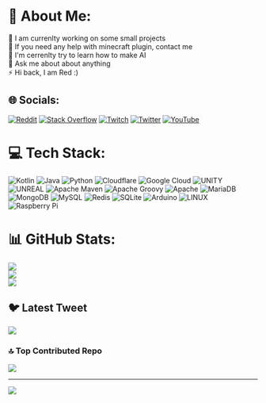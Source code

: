 # 💫 About Me:
🔭 I am currenlty working on some small projects<br>🤝 If you need any help with minecraft plugin, contact me<br>🌱 I'm cerrenlty try to learn how to make AI<br>💬 Ask me about about anything<br>⚡ Hi back, I am Red :)


## 🌐 Socials:
[![Reddit](https://img.shields.io/badge/Reddit-%23FF4500.svg?logo=Reddit&logoColor=white)](https://reddit.com/user/TheRedMagicYT) [![Stack Overflow](https://img.shields.io/badge/-Stackoverflow-FE7A16?logo=stack-overflow&logoColor=white)](https://stackoverflow.com/users/RedMagic) [![Twitch](https://img.shields.io/badge/Twitch-%239146FF.svg?logo=Twitch&logoColor=white)](https://twitch.tv/TheRedMagicLive) [![Twitter](https://img.shields.io/badge/Twitter-%231DA1F2.svg?logo=Twitter&logoColor=white)](https://twitter.com/ThRedMagic) [![YouTube](https://img.shields.io/badge/YouTube-%23FF0000.svg?logo=YouTube&logoColor=white)](https://youtube.com/@UCxE8orj9FbS_EiY5D4waxNQ) 

# 💻 Tech Stack:
![Kotlin](https://img.shields.io/badge/kotlin-%230095D5.svg?style=for-the-badge&logo=kotlin&logoColor=white) ![Java](https://img.shields.io/badge/java-%23ED8B00.svg?style=for-the-badge&logo=java&logoColor=white) ![Python](https://img.shields.io/badge/python-3670A0?style=for-the-badge&logo=python&logoColor=ffdd54) ![Cloudflare](https://img.shields.io/badge/Cloudflare-F38020?style=for-the-badge&logo=Cloudflare&logoColor=white) ![Google Cloud](https://img.shields.io/badge/Google%20Cloud-%234285F4.svg?style=for-the-badge&logo=google-cloud&logoColor=white) ![UNITY](https://img.shields.io/badge/Unity-%2320232a.svg?style=for-the-badge&logo=unity&logoColor=white) ![UNREAL](https://img.shields.io/badge/unreal-%2320232a.svg?style=for-the-badge&logo=unreal-engine&logoColor=white) ![Apache Maven](https://img.shields.io/badge/Apache%20Maven-C71A36?style=for-the-badge&logo=Apache%20Maven&logoColor=white) ![Apache Groovy](https://img.shields.io/badge/Apache%20Groovy-4298B8.svg?style=for-the-badge&logo=Apache+Groovy&logoColor=white) ![Apache](https://img.shields.io/badge/apache-%23D42029.svg?style=for-the-badge&logo=apache&logoColor=white) ![MariaDB](https://img.shields.io/badge/MariaDB-003545?style=for-the-badge&logo=mariadb&logoColor=white) ![MongoDB](https://img.shields.io/badge/MongoDB-%234ea94b.svg?style=for-the-badge&logo=mongodb&logoColor=white) ![MySQL](https://img.shields.io/badge/mysql-%2300f.svg?style=for-the-badge&logo=mysql&logoColor=white) ![Redis](https://img.shields.io/badge/redis-%23DD0031.svg?style=for-the-badge&logo=redis&logoColor=white) ![SQLite](https://img.shields.io/badge/sqlite-%2307405e.svg?style=for-the-badge&logo=sqlite&logoColor=white) ![Arduino](https://img.shields.io/badge/-Arduino-00979D?style=for-the-badge&logo=Arduino&logoColor=white) ![LINUX](https://img.shields.io/badge/Linux-FCC624?style=for-the-badge&logo=linux&logoColor=black) ![Raspberry Pi](https://img.shields.io/badge/-RaspberryPi-C51A4A?style=for-the-badge&logo=Raspberry-Pi)
# 📊 GitHub Stats:
![](https://github-readme-stats.vercel.app/api?username=TheRedMagic&theme=jolly&hide_border=false&include_all_commits=true&count_private=true)<br/>
![](https://github-readme-streak-stats.herokuapp.com/?user=TheRedMagic&theme=jolly&hide_border=false)<br/>
![](https://github-readme-stats.vercel.app/api/top-langs/?username=TheRedMagic&theme=jolly&hide_border=false&include_all_commits=true&count_private=true&layout=compact)

## 🐦 Latest Tweet
[![](https://gtce.itsvg.in/api?username=ThRedMagic)](https://github.com/VishwaGauravIn/github-twitter-card-embed)

### 🔝 Top Contributed Repo
![](https://github-contributor-stats.vercel.app/api?username=TheRedMagic&limit=5&theme=radical&combine_all_yearly_contributions=true)

---
[![](https://visitcount.itsvg.in/api?id=TheRedMagic&icon=1&color=4)](https://visitcount.itsvg.in)

<!-- Proudly created with GPRM ( https://gprm.itsvg.in ) -->